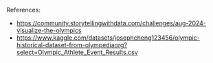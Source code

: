 References:
 - https://community.storytellingwithdata.com/challenges/aug-2024-visualize-the-olympics
 - https://www.kaggle.com/datasets/josephcheng123456/olympic-historical-dataset-from-olympediaorg?select=Olympic_Athlete_Event_Results.csv